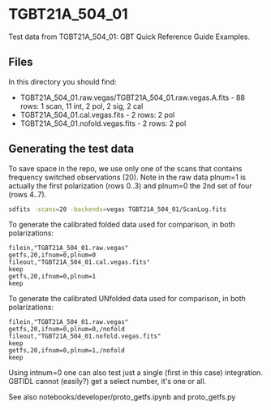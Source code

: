 # TGBT21A_504_01

Test data from TGBT21A_504_01: GBT Quick Reference Guide Examples.

## Files

In this directory you should find:

* TGBT21A_504_01.raw.vegas/TGBT21A_504_01.raw.vegas.A.fits   - 88 rows: 1 scan, 11 int, 2 pol, 2 sig, 2 cal
* TGBT21A_504_01.cal.vegas.fits - 2 rows:   2 pol
* TGBT21A_504_01.nofold.vegas.fits - 2 rows:  2 pol

## Generating the test data

To save space in the repo, we use only one of the scans that contains frequency switched observations (20).
Note in the raw data plnum=1 is actually the first polarization (rows 0..3) and plnum=0 the 2nd set of four
(rows 4..7).

``` bash
sdfits -scans=20 -backends=vegas TGBT21A_504_01/ScanLog.fits
```

To generate the calibrated folded data used for comparison, in both polarizations:
``` IDL
filein,"TGBT21A_504_01.raw.vegas"
getfs,20,ifnum=0,plnum=0
fileout,"TGBT21A_504_01.cal.vegas.fits"
keep
getfs,20,ifnum=0,plnum=1
keep
```
To generate the calibrated UNfolded data used for comparison, in both polarizations:
``` IDL
filein,"TGBT21A_504_01.raw.vegas"
getfs,20,ifnum=0,plnum=0,/nofold
fileout,"TGBT21A_504_01.nofold.vegas.fits"
keep
getfs,20,ifnum=0,plnum=1,/nofold
keep
```

Using intnum=0 one can also test just a single  (first in this case) integration. 
GBTIDL cannot (easily?) get a select number, it's one or all.

See also notebooks/developer/proto_getfs.ipynb   and proto_getfs.py
